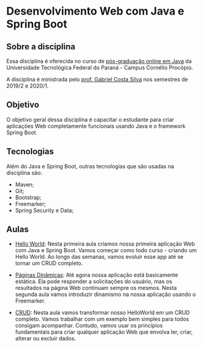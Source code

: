 # Desenvolvimento Web com Java e Spring Boot

## Sobre a disciplina
Essa disciplina é oferecida no curso de [pós-graduação online em Java](http://pos-graduacao-ead.cp.utfpr.edu.br/java/) da Universidade Tecnológica Federal do Paraná - Campus Cornélio Procópio.

A disciplina é ministrada pelo [prof. Gabriel Costa Silva](https://gabrielcostasilva.github.io/personal-website/) nos semestres de 2019/2 e 2020/1.

## Objetivo
O objetivo geral dessa disciplina é capacitar o estudante para criar aplicações Web completamente funcionais usando Java e o framework Spring Boot. 

## Tecnologias
Além do Java e Spring Boot, outras tecnologias que são usadas na disciplina são:
- Maven;
- Git;
- Bootstrap;
- Freemarker;
- Spring Security e Data;

## Aulas
- [Hello World](./hello-world/): Nesta primeira aula criamos nossa primeira aplicação Web com Java e Spring Boot. Vamos começar como todo curso - criando um Hello World. Ao longo das semanas, vamos evoluir esse app até se tornar um CRUD completo.

- [Páginas Dinâmicas](./paginas-dinamicas/): Até agora nossa aplicação está basicamente estática. Ela pode responder a solicitações do usuário, mas os resultados na página Web continuam sempre os mesmos. Nesta segunda aula vamos introduzir dinamismo na nossa aplicação usando o Freemarker.

- [CRUD](./crud): Nesta aula vamos transformar nosso HelloWorld em um CRUD completo. Vamos trabalhar com um exemplo bem simples para todos consigam acompanhar. Contudo, vamos usar os princípios fundamentais para criar qualquer aplicação Web que envolva ler, criar, alterar ou excluir dados.
